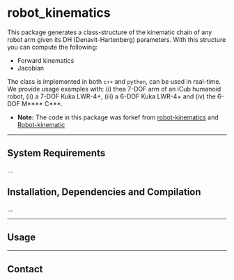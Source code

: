 # robot_kinematics

This package generates a class-structure of the kinematic chain of any robot arm given its DH (Denavit-Hartenberg) parameters. With this structure you can compute the following:
- Forward kinematics
- Jacobian

The class is implemented in both `c++` and `python`, can be used in real-time. We provide usage examples with: (i) thea 7-DOF arm of an iCub humanoid robot, (ii) a 7-DOF Kuka LWR-4+, (iii) a 6-DOF Kuka LWR-4+ and (iv) the 6-DOF M**** C***.

- **Note:** The code in this package was forkef from [robot-kinematics](https://github.com/epfl-lasa/robot-kinematics) and [Robot-kinematic](https://github.com/epfl-lasa/Robot-kinematic)

---
## System Requirements
...


## Installation, Dependencies and Compilation
...



---
## Usage


---
## Contact
